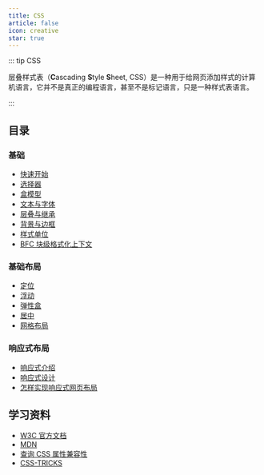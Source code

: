 ```yaml
---
title: CSS
article: false
icon: creative
star: true
---
```


::: tip CSS

层叠样式表（**C**ascading **S**tyle **S**heet, CSS）是一种用于给网页添加样式的计算机语言，它并不是真正的编程语言，甚至不是标记语言，只是一种样式表语言。

:::

## 目录

### 基础

- [快速开始](001-quick-start.md)
- [选择器](002-selector.md)
- [盒模型](003-box-model.md)
- [文本与字体](004-text-font.md)
- [层叠与继承](005-cascade-inheritance.md)
- [背景与边框](006-background-border.md)
- [样式单位](010-unit.md)
- [BFC 块级格式化上下文](./013-BFC.md)

### 基础布局

- [定位](007-position.md)
- [浮动](008-float.md)
- [弹性盒](009-flex.md)
- [居中](011-center.md)
- [网格布局](012-grid.md)

### 响应式布局

- [响应式介绍](./014-responsive-design-intro.md)
- [响应式设计](./015-responsive-design.md)
- [怎样实现响应式网页布局](./016-how-to-responsive.md)

## 学习资料

- [W3C 官方文档](https://www.w3.org/TR/?tag=css)
- [MDN](https://developer.mozilla.org/zh-CN/docs/Web/CSS/Reference)
- [查询 CSS 属性兼容性](https://caniuse.com/)
- [CSS-TRICKS](https://css-tricks.com/)
